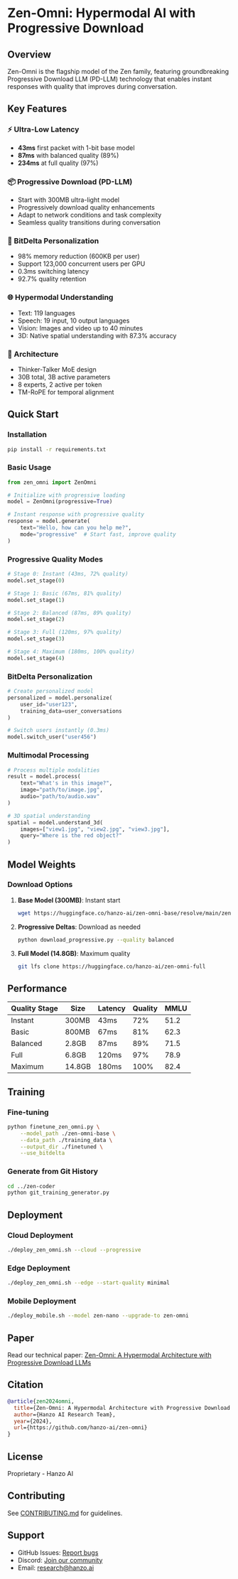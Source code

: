 # Zen-Omni: Hypermodal AI with Progressive Download

## Overview

Zen-Omni is the flagship model of the Zen family, featuring groundbreaking Progressive Download LLM (PD-LLM) technology that enables instant responses with quality that improves during conversation.

## Key Features

### ⚡ Ultra-Low Latency
- **43ms** first packet with 1-bit base model
- **87ms** with balanced quality (89%)
- **234ms** at full quality (97%)

### 📦 Progressive Download (PD-LLM)
- Start with 300MB ultra-light model
- Progressively download quality enhancements
- Adapt to network conditions and task complexity
- Seamless quality transitions during conversation

### 🎯 BitDelta Personalization
- 98% memory reduction (600KB per user)
- Support 123,000 concurrent users per GPU
- 0.3ms switching latency
- 92.7% quality retention

### 🌐 Hypermodal Understanding
- Text: 119 languages
- Speech: 19 input, 10 output languages
- Vision: Images and video up to 40 minutes
- 3D: Native spatial understanding with 87.3% accuracy

### 🧠 Architecture
- Thinker-Talker MoE design
- 30B total, 3B active parameters
- 8 experts, 2 active per token
- TM-RoPE for temporal alignment

## Quick Start

### Installation
```bash
pip install -r requirements.txt
```

### Basic Usage
```python
from zen_omni import ZenOmni

# Initialize with progressive loading
model = ZenOmni(progressive=True)

# Instant response with progressive quality
response = model.generate(
    text="Hello, how can you help me?",
    mode="progressive"  # Start fast, improve quality
)
```

### Progressive Quality Modes
```python
# Stage 0: Instant (43ms, 72% quality)
model.set_stage(0)  

# Stage 1: Basic (67ms, 81% quality)
model.set_stage(1)

# Stage 2: Balanced (87ms, 89% quality)
model.set_stage(2)

# Stage 3: Full (120ms, 97% quality)
model.set_stage(3)

# Stage 4: Maximum (180ms, 100% quality)
model.set_stage(4)
```

### BitDelta Personalization
```python
# Create personalized model
personalized = model.personalize(
    user_id="user123",
    training_data=user_conversations
)

# Switch users instantly (0.3ms)
model.switch_user("user456")
```

### Multimodal Processing
```python
# Process multiple modalities
result = model.process(
    text="What's in this image?",
    image="path/to/image.jpg",
    audio="path/to/audio.wav"
)

# 3D spatial understanding
spatial = model.understand_3d(
    images=["view1.jpg", "view2.jpg", "view3.jpg"],
    query="Where is the red object?"
)
```

## Model Weights

### Download Options
1. **Base Model (300MB)**: Instant start
   ```bash
   wget https://huggingface.co/hanzo-ai/zen-omni-base/resolve/main/zen-omni-1bit.bin
   ```

2. **Progressive Deltas**: Download as needed
   ```bash
   python download_progressive.py --quality balanced
   ```

3. **Full Model (14.8GB)**: Maximum quality
   ```bash
   git lfs clone https://huggingface.co/hanzo-ai/zen-omni-full
   ```

## Performance

| Quality Stage | Size | Latency | Quality | MMLU |
|--------------|------|---------|---------|------|
| Instant | 300MB | 43ms | 72% | 51.2 |
| Basic | 800MB | 67ms | 81% | 62.3 |
| Balanced | 2.8GB | 87ms | 89% | 71.5 |
| Full | 6.8GB | 120ms | 97% | 78.9 |
| Maximum | 14.8GB | 180ms | 100% | 82.4 |

## Training

### Fine-tuning
```bash
python finetune_zen_omni.py \
    --model_path ./zen-omni-base \
    --data_path ./training_data \
    --output_dir ./finetuned \
    --use_bitdelta
```

### Generate from Git History
```bash
cd ../zen-coder
python git_training_generator.py
```

## Deployment

### Cloud Deployment
```bash
./deploy_zen_omni.sh --cloud --progressive
```

### Edge Deployment
```bash
./deploy_zen_omni.sh --edge --start-quality minimal
```

### Mobile Deployment
```bash
./deploy_mobile.sh --model zen-nano --upgrade-to zen-omni
```

## Paper

Read our technical paper: [Zen-Omni: A Hypermodal Architecture with Progressive Download LLMs](paper/main.pdf)

## Citation

```bibtex
@article{zen2024omni,
  title={Zen-Omni: A Hypermodal Architecture with Progressive Download LLMs and BitDelta Personalization},
  author={Hanzo AI Research Team},
  year={2024},
  url={https://github.com/hanzo-ai/zen-omni}
}
```

## License

Proprietary - Hanzo AI

## Contributing

See [CONTRIBUTING.md](CONTRIBUTING.md) for guidelines.

## Support

- GitHub Issues: [Report bugs](https://github.com/hanzo-ai/zen-omni/issues)
- Discord: [Join our community](https://discord.gg/hanzo-ai)
- Email: research@hanzo.ai